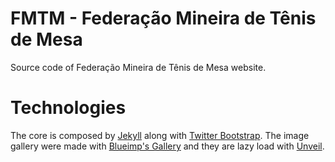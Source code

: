FMTM - Federação Mineira de Tênis de Mesa
====

Source code of Federação Mineira de Tênis de Mesa website.

Technologies
===

The core is composed by [Jekyll](http://jekyllrb.com/ "Jekyll") along with [Twitter Bootstrap](http://getbootstrap.com/ "Twitter Bootstrap"). The image gallery were made with [Blueimp's Gallery](http://blueimp.github.io/Gallery/ "Blueimp's Gallery") and they are lazy load with [Unveil](http://luis-almeida.github.io/unveil/ "Unveil").

